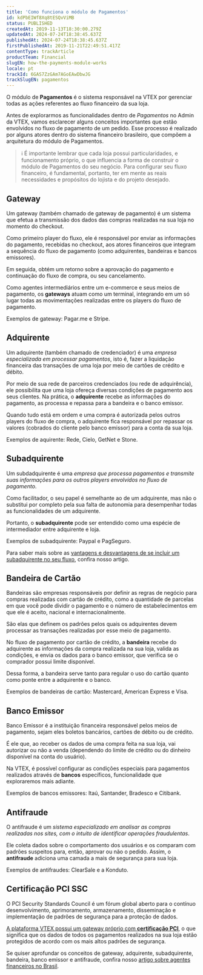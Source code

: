 ```yaml
---
title: 'Como funciona o módulo de Pagamentos'
id: kdPbEIWf8Xq8tESQvViMB
status: PUBLISHED
createdAt: 2019-11-13T18:30:00.279Z
updatedAt: 2024-07-24T18:38:45.637Z
publishedAt: 2024-07-24T18:38:45.637Z
firstPublishedAt: 2019-11-21T22:49:51.417Z
contentType: trackArticle
productTeam: Financial
slugEN: how-the-payments-module-works
locale: pt
trackId: 6GAS7ZzGAm7AGoEAwDbwJG
trackSlugEN: pagamentos
---
```


O módulo de **Pagamentos** é o sistema responsável na VTEX por gerenciar todas as ações referentes ao fluxo financeiro da sua loja. 

Antes de explorarmos as funcionalidades dentro de *Pagamentos* no Admin da VTEX, vamos esclarecer alguns conceitos importantes que estão envolvidos no fluxo de pagamento de um pedido. Esse processo é realizado por alguns atores dentro do sistema financeiro brasileiro, que compõem a arquitetura do módulo de Pagamentos.

> ℹ️ É importante lembrar que cada loja possui particularidades, e funcionamento próprio, o que influencia a forma de construir o módulo de Pagamentos do seu negócio. Para configurar seu fluxo financeiro, é fundamental, portanto, ter em mente as reais necessidades e propósitos do lojista e do projeto desejado.

## Gateway 
Um gateway (também chamado de gateway de pagamento) é um sistema que efetua a transmissão dos dados das compras realizadas na sua loja no momento do checkout.

Como primeiro player do fluxo, ele é responsável por enviar as informações do pagamento, recebidas no checkout, aos atores financeiros que integram a sequência do fluxo de pagamento (como adquirentes, bandeiras e bancos emissores). 

Em seguida, obtém um retorno sobre a aprovação do pagamento e continuação do fluxo de compra, ou seu cancelamento. 

Como agentes intermediários entre um e-commerce e seus meios de pagamento, os **gateways** atuam como um terminal, integrando em um só lugar todas as movimentações realizadas entre os players do fluxo de pagamento.  

Exemplos de gateway: Pagar.me e Stripe.

## Adquirente 
Um adquirente (também chamado de credenciador) é uma _empresa especializada em processar pagamentos_, isto é, fazer a liquidação financeira das transações de uma loja por meio de cartões de crédito e débito. 

Por meio de sua rede de parceiros credenciados (ou rede de adquirência), ele possibilita que uma loja ofereça diversas condições de pagamento aos seus clientes. Na prática, o **adquirente** recebe as informações do pagamento, as processa e repassa para a bandeira e o banco emissor. 

Quando tudo está em ordem e uma compra é autorizada pelos outros players do fluxo de compra, o adquirente fica responsável por repassar os valores (cobrados do cliente pelo banco emissor) para a conta da sua loja.

Exemplos de aquirente: Rede, Cielo, GetNet e Stone.

## Subadquirente  
Um subdadquirente é uma _empresa que processa pagamentos e transmite suas informações para os outros players envolvidos no fluxo de pagamento_. 

Como facilitador, o seu papel é semelhante ao de um adquirente, mas não o substitui por completo pela sua falta de autonomia para desempenhar todas as funcionalidades de um adquirente.

Portanto, o **subadquirente** pode ser entendido como uma espécie de intermediador entre adquirente e loja.

Exemplos de subadquirente: Paypal e PagSeguro.

Para saber mais sobre as [vantagens e desvantagens de se incluir um subadquirente no seu fluxo](https://help.vtex.com/pt/tutorial/diferenca-entre-adquirentes-subadquirentes-e-gateways-no-brasil?locale=pt "Atores financeiros"), confira nosso artigo.   

## Bandeira de Cartão
Bandeiras são empresas responsáveis por definir as regras de negócio para compras realizadas com cartão de crédito, como a quantidade de parcelas em que você pode dividir o pagamento e o número de estabelecimentos em que ele é aceito, nacional e internacionalmente.

São elas que definem os padrões pelos quais os adquirentes devem processar as transações realizadas por esse meio de pagamento.

No fluxo de pagamento por cartão de crédito, a **bandeira** recebe do adquirente as informações da compra realizada na sua loja, valida as condições, e envia os dados para o banco emissor, que verifica se o comprador possui limite disponível.

Dessa forma, a bandeira serve tanto para regular o uso do cartão quanto como ponte entre a adquirente e o banco.

Exemplos de bandeiras de cartão: Mastercard, American Express e Visa.   

## Banco Emissor
Banco Emissor é a instituição financeira responsável pelos meios de pagamento, sejam eles boletos bancários, cartões de débito ou de crédito.

É ele que, ao receber os dados de uma compra feita na sua loja, vai autorizar ou não a venda (dependendo do limite de crédito ou do dinheiro disponível na conta do usuário). 

Na VTEX, é possível configurar as condições especiais para pagamentos realizados através de **bancos** específicos, funcionalidade que exploraremos mais adiante. 

Exemplos de bancos emissores:  Itaú, Santander, Bradesco e Citibank.  

## Antifraude  
O antifraude é um _sistema especializado em analisar as compras realizadas nos sites, com o intuito de identificar operações fraudulentas_. 

Ele coleta dados sobre o comportamento dos usuários e os comparam com padrões suspeitos para, então, aprovar ou não o pedido. Assim, o **antifraude** adiciona uma camada a mais de segurança para sua loja.

Exemplos de antifraudes:  ClearSale e a Konduto.  

## Certificação PCI SSC
O PCI Security Standards Council é um fórum global aberto para o contínuo desenvolvimento, aprimoramento, armazenamento, disseminação e implementação de padrões de segurança para a proteção de dados. 

[A plataforma VTEX possui um gateway próprio com **certificação PCI**](https://help.vtex.com/pt/tutorial/o-que-e-o-pci-ssc--4jo3Vkox3amSO2w4qIWa0E "PCI SSC"), o que significa que os dados de todos os pagamentos realizados na sua loja estão protegidos de acordo com os mais altos padrões de segurança. 

Se quiser aprofundar os conceitos de gateway, adquirente, subadquirente, bandeira, banco emissor e antifraude, confira nosso [artigo sobre agentes financeiros no Brasil](https://help.vtex.com/pt/tutorial/diferenca-entre-adquirentes-subadquirentes-e-gateways-no-brasil?locale=pt "Agentes financeiros ").
